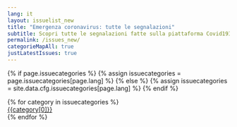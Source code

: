 ```yaml
---
lang: it
layout: issuelist_new
title: "Emergenza coronavirus: tutte le segnalazioni"
subtitle: Scopri tutte le segnalazioni fatte sulla piattaforma Covid19Italia.Help
permalink: /issues_new/
categorieMapAll: true
justLatestIssues: true
---
```


{% if page.issuecategories %}
{% assign issuecategories = page.issuecategories[page.lang] %}
{% else %}
{% assign issuecategories = site.data.cfg.issuecategories[page.lang] %}
{% endif %}

<div class="row mx-auto">
{% for category in issuecategories %}
  <div class="col-xs-12 col-sm-6 mb-15">
	  <a href="/{{category[0] | slugify}}" class="btn btn-success btn-block">{{category[0]}}</a>
	</div>
{% endfor %}
</div>


